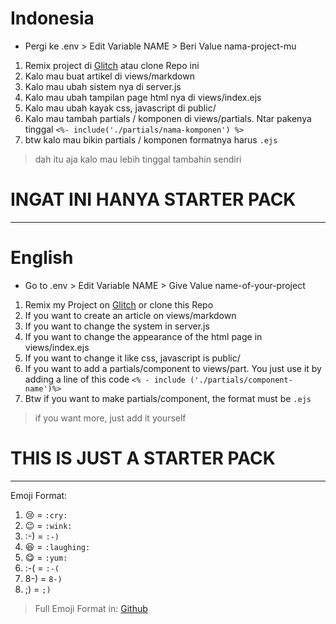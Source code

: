 # Indonesia

- Pergi ke .env > Edit Variable NAME > Beri Value nama-project-mu

1. Remix project di [Glitch](https://glitch.com/edit/#!/md-project) atau clone Repo ini
2. Kalo mau buat artikel di views/markdown
3. Kalo mau ubah sistem nya di server.js
4. Kalo mau ubah tampilan page html nya di views/index.ejs
5. Kalo mau ubah kayak css, javascript di public/
6. Kalo mau tambah partials / komponen di views/partials. Ntar pakenya tinggal `<%- include('./partials/nama-komponen') %>`
7. btw kalo mau bikin partials / komponen formatnya harus `.ejs`

> dah itu aja kalo mau lebih tinggal tambahin sendiri

# INGAT INI HANYA STARTER PACK
---
# English

- Go to .env > Edit Variable NAME > Give Value name-of-your-project

1. Remix my Project on [Glitch](https://glitch.com/edit/#!/md-project) or clone this Repo
2. If you want to create an article on views/markdown
3. If you want to change the system in server.js
4. If you want to change the appearance of the html page in views/index.ejs
5. If you want to change it like css, javascript is public/
6. If you want to add a partials/component to views/part. You just use it by adding a line of this code `<% - include ('./partials/component-name')%>`
7. Btw if you want to make partials/component, the format must be `.ejs`

> if you want more, just add it yourself

# THIS IS JUST A STARTER PACK

---
Emoji Format:
1. :cry: = `:cry: `
2. :wink: = `:wink:`
3. :-) = `:-)`
4. :laughing: = `:laughing:`
5. :yum: = `:yum:`
6. :-( = `:-(`
7. 8-) = `8-)`
8. ;) = `;)`

> Full Emoji Format in: [Github](https://gist.github.com/rxaviers/7360908)